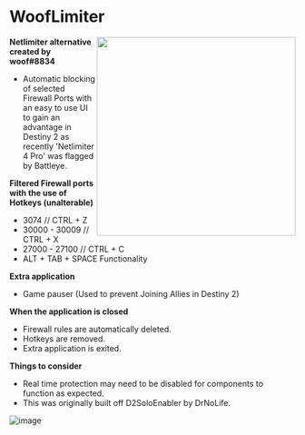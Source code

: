 # WoofLimiter
<img src="https://user-images.githubusercontent.com/108382118/203905299-4e51cf7b-ce96-4948-a7bd-1858f44cc195.png" width="350" height="350" align="right" />

**Netlimiter alternative created by woof#8834**
- Automatic blocking of selected Firewall Ports with an easy to use UI to gain an advantage in Destiny 2 as recently 'Netlimiter 4 Pro' was flagged by Battleye.

**Filtered Firewall ports with the use of Hotkeys (unalterable)**
- 3074 // CTRL + Z
- 30000 - 30009 // CTRL + X
- 27000 - 27100 // CTRL + C
- ALT + TAB + SPACE Functionality

**Extra application**
- Game pauser (Used to prevent Joining Allies in Destiny 2)

**When the application is closed**
- Firewall rules are automatically deleted.
- Hotkeys are removed.
- Extra application is exited.

**Things to consider**
- Real time protection may need to be disabled for components to function as expected.
- This was originally built off D2SoloEnabler by DrNoLife.

![image](https://user-images.githubusercontent.com/108382118/203904620-516ca2aa-1154-4d80-b430-a2239db374b9.png)
